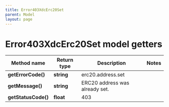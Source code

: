 ```yaml
---
title: Error403XdcErc20Set
parent: Model
layout: page
---
```


# Error403XdcErc20Set model getters

Method name | Return type | Description | Notes
------------ | ------------- | ------------- | -------------
**getErrorCode()** | **string** | erc20.address.set |
**getMessage()** | **string** | ERC20 address was already set. |
**getStatusCode()** | **float** | 403 |

